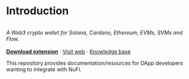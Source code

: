 # Introduction

<div align="center"><img src="https://user-images.githubusercontent.com/4980147/196724563-43b703ed-461e-4759-9e09-12f023debfa3.png" alt=""></div>

_A Web3 crypto wallet for Solana, Cardano, Ethereum, EVMs, SVMs and Flow._\
\
[**Download extension**](https://chrome.google.com/webstore/detail/nufi/gpnihlnnodeiiaakbikldcihojploeca) · [Visit web](https://nu.fi) · [Knowledge base](https://support.nu.fi/support/home)

This repository provides documentation/resources for DApp developers wanting to integrate with NuFi.
